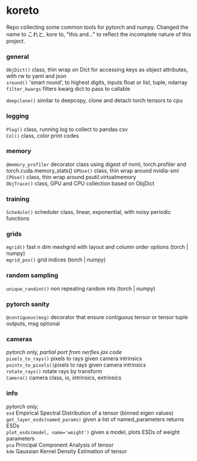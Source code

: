 # koreto
Repo collecting some common tools for pytorch and numpy. Changed the name to これと, kore to, "this and..." to reflect the incomplete nature of this project.


### general
`ObjDict()`         class, thin wrap on Dict for accessing keys as object attributes, with rw to yaml and json <br>
`sround()`          'smart round', to highest digits, inputs float or list, tuple, ndarray<br>
`filter_kwargs`     filters kwarg dict to pass to callable

`deepclone()`       similar to deepcopy, clone and detach torch tensors to cpu <br>

### logging
`Plog()`            class, running log to collect to pandas csv <br>
`Col()`             class, color print codes<br>

### memory
`@memory_profiler`  decorator class using digest of nvml, torch.profiler and torch.cuda.memory_stats()
`GPUse()`           class, thin wrap around nvidia-smi <br>
`CPUse()`           class, thin wrap around psutil.virtualmemory <br>
`ObjTrace()`        class, GPU and CPU collection based on ObjDict <br>

### training 
`Schedule()`        scheduler class, linear, exponential, with noisy periodic functions <br>

### grids
`mgrid()`           fast n dim meshgrid with layout and column order options (torch | numpy) <br>
`mgrid_pos()`       grid indices (torch | numpy) <br>

### random sampling
`unique_randint()`  non repeating random ints (torch | numpy) <br>

### pytorch sanity
`@contiguous(msg)`  decorator that ensure contiguous tensor or tensor tuple outputs, msg optional <br>

### cameras
*pytorch only, partial port from nerfies jax code* <br>
`pixels_to_rays()`  pixels to rays given camera intrinsics <br>
`points_to_pixels()`pixels to rays given camera intrinsics<br>
`rotate_rays()`     rotate rays by transform<br>
`Camera()`          camera class, io, intrinsics, extrinsics<br>

### info
*pytorch only,*<br>
`esd`                           Empirical Spectral Distribution of a tensor (binned eigen values)<br>
`get_layer_esds(named_params)`  given a list of named_parameters returns ESDs<br>
`plot_esds(model, name='weight')` given a model, plots ESDs of weight parameters<br>
`pca`                           Principal Component Analysis of tensor<br>
`kde`                           Gaussian Kernel Density Estimation of tensor<br>